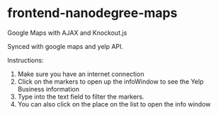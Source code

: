 # frontend-nanodegree-maps
Google Maps with AJAX and Knockout.js

Synced with google maps and yelp API.

Instructions:

1. Make sure you have an internet connection
2. Click on the markers to open up the infoWindow to see the Yelp Business information
3. Type into the text field to filter the markers. 
4. You can also click on the place on the list to open the info window
